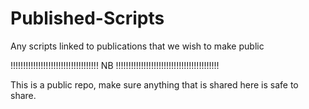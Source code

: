# Published-Scripts
Any scripts linked to publications that we wish to make public

!!!!!!!!!!!!!!!!!!!!!!!!!!!!!!!!!!! NB !!!!!!!!!!!!!!!!!!!!!!!!!!!!!!!!!!!!!!!!!

This is a public repo, make sure anything that is shared here is safe to share. 
